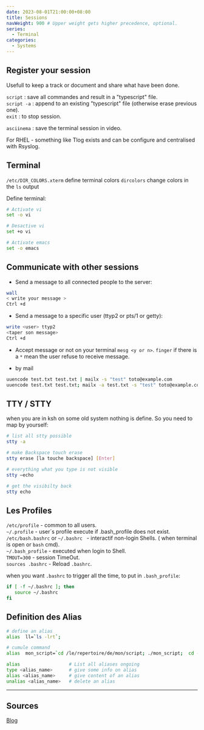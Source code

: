 ```yaml
---
date: 2023-08-01T21:00:00+08:00
title: Sessions
navWeight: 900 # Upper weight gets higher precedence, optional.
series:
  - Terminal
categories:
  - Systems
---
```


## Register your session

Usefull to keep a track or document and share what have been done.

`script`     : save all commandes and result in a "typescript" file.        
`script -a`  : append to an existing "typescript" file (otherwise erase previous one).  
`exit`       : to stop session. 

`asciinema`  :  save the terminal session in video.  

For RHEL - something like Tlog exists and can be configure and centralised with Rsyslog.

## Terminal 

`/etc/DIR_COLORS.xterm` define terminal colors
`dircolors` change colors in the `ls` output

Define terminal:
```bash
# Activate vi
set -o vi

# Desactive vi
set +o vi           

# Activate emacs
set -o emacs 
```

## Communicate with other sessions

* Send a message to all connected people to the server:

```bash
wall    
< write your message >   
Ctrl +d
```   

* Send a message to a specific user (ttyp2 or pts/1 or getty): 

```bash
write <user> ttyp2   
<taper son message>  
Ctrl +d 
```    

* Accept message or not on your terminal `mesg <y or n>`. `finger` if there is a `*` mean the user refuse to receive message. 

* by mail
```bash
uuencode test.txt test.txt | mailx -s "test" toto@example.com                           # mail with attach file (mailx > 12.x)
uuencode test.txt test.txt; mailx -a test.txt -s "test" toto@example.com < /dev/null    # mail with attach file (mailx < 12.x)
```

## TTY / STTY
  
when you are in ksh on some old system nothing is define. So you need to map by yourself:

```bash
# list all stty possible
stty -a    

# make Backspace touch erase 
stty erase [la touche backspace] [Enter]   

# everything what you type is not visible
stty –echo

# get the visibilty back
stty echo 
```

## Les Profiles 
	
`/etc/profile`     - common to all users.      
`~/.profile`       - user´s profile execute if .bash_profile does not exist.      
`/etc/bash.bashrc` or `~/.bashrc ` - interactif non-login Shells. ( when terminal is open or `bash` cmd).     
`~/.bash_profile`  - executed when login to Shell.      
`TMOUT=300`        - session TimeOut.    
`sources .bashrc`  - Reload `.bashrc`.    

when you want `.bashrc` to trigger all the time, to put in `.bash_profile`:
```bash
if [ -f ~/.bashrc ]; then
   source ~/.bashrc
fi
```

## Definition des Alias 

```bash
# define an alias
alias  ll=`ls -lrt`;  

# cumule command
alias  mon_script=`cd /le/repertoire/de/mon/script; ./mon_script;  cd -`; 

alias                  # List all aliases ongoing
type <alias_name>      # give some info on alias
alias <alias_name>     # give content of an alias
unalias <alias_name>   # delete an alias
```

---

## Sources

[Blog](https://angristan.fr/asciinema-enregistrer-partager-sessions-terminal/)